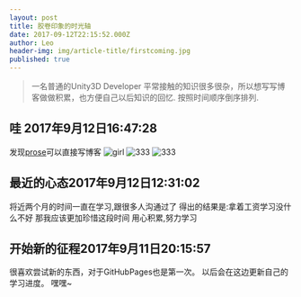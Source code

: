 ```yaml
---
layout: post
title: 胶卷印象的时光轴
date: 2017-09-12T22:15:52.000Z
author: Leo
header-img: img/article-title/firstcoming.jpg
published: true
---
```


> 一名普通的Unity3D Developer
> 平常接触的知识很多很杂，所以想写写博客做做积累，也方便自己以后知识的回忆.
> 按照时间顺序倒序排列.

## 哇 2017年9月12日16:47:28
发现[prose](http://prose.io/ )可以直接写博客
![girl](http://yqlizeao.55555.io/_posts/girl.jpg)
![333]({{site.baseurl}}/_posts/333.jpg)
![333]({{site.baseurl}}/_posts/333.png)


## 最近的心态2017年9月12日12:31:02
将近两个月的时间一直在学习,跟很多人沟通过了
得出的结果是:拿着工资学习没什么不好
那我应该更加珍惜这段时间
用心积累,努力学习



## 开始新的征程2017年9月11日20:15:57

很喜欢尝试新的东西，对于GitHubPages也是第一次。
以后会在这边更新自己的学习进度。
嘿嘿~
